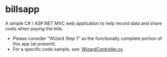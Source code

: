 # billsapp
A simple C# / ASP.NET MVC web application to help record data and share costs when paying the bills.


- Please consider "Wizard Step 1" as the functionally complete portion of this app (at present).
- For a specific code sample, see: [WizardController.cs](https://github.com/levans88/billsapp/blob/master/billsapp/Controllers/WizardController.cs)
